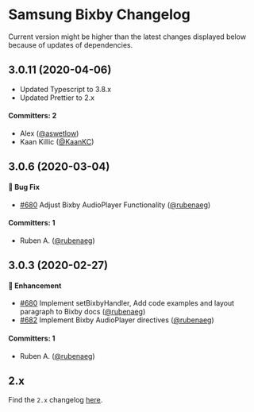 # Samsung Bixby Changelog

Current version might be higher than the latest changes displayed below because of updates of dependencies.

## 3.0.11 (2020-04-06)

* Updated Typescript to 3.8.x
* Updated Prettier to 2.x

#### Committers: 2
- Alex ([@aswetlow](https://github.com/aswetlow))
- Kaan Killic ([@KaanKC](https://github.com/KaanKC))


## 3.0.6 (2020-03-04)

#### :bug: Bug Fix
 * [#680](https://github.com/jovotech/jovo-framework/pull/680) Adjust Bixby AudioPlayer Functionality ([@rubenaeg](https://github.com/rubenaeg))


#### Committers: 1
- Ruben A. ([@rubenaeg](https://github.com/rubenaeg))


## 3.0.3 (2020-02-27)

#### :nail_care: Enhancement
 * [#680](https://github.com/jovotech/jovo-framework/pull/680) Implement setBixbyHandler, Add code examples and layout paragraph to Bixby docs  ([@rubenaeg](https://github.com/rubenaeg))
 * [#682](https://github.com/jovotech/jovo-framework/pull/682) Implement Bixby AudioPlayer directives  ([@rubenaeg](https://github.com/rubenaeg))


#### Committers: 1
- Ruben A. ([@rubenaeg](https://github.com/rubenaeg))



## 2.x

Find the `2.x` changelog [here](https://github.com/jovotech/jovo-framework/blob/v2/CHANGELOG.md).